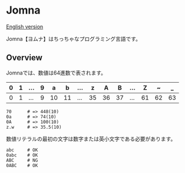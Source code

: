 # Jomna

[English version](http://bit.ly/23eo8j1 "not yet")

Jomna【ヨムナ】はちっちゃなプログラミング言語です。

## Overview

Jomnaでは、数値は64進数で表されます。

|0|1|…|9|a|b|…|z|A|B|…|Z|~|_|
|---|---|---|---|---|---|---|---|---|---|---|---|---|---|
|0|1|…|9|10|11|…|35|36|37|…|61|62|63|

```
70      # => 448(10)
0a      # => 74(10)
0A      # => 100(10)
z.w     # => 35.5(10)
```

数値リテラルの最初の文字は数字または英小文字である必要があります。

```
abc     # OK
0abc    # OK
ABC     # NG
0ABC    # OK
```

